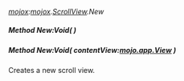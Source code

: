 _[mojox](../../modules/mojox/mojox-module.md):[mojox](../../modules/mojox/mojox-module.md).[ScrollView](../../modules/mojox/mojox-scrollview.md).New_
##### Method New:Void(  )
##### Method New:Void( contentView:[mojo.app.View](../../modules/mojo/mojo-app-view.md) )
Creates a new scroll view.
